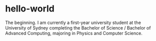 # hello-world
The beginning. I am currently a first-year university student at the University of Sydney completing the Bachelor of Science / Bachelor of Advanced Computing, majoring in Physics and Computer Science.
